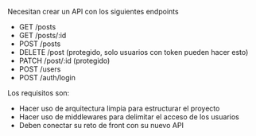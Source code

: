 Necesitan crear un API con los siguientes endpoints

- GET /posts
- GET /posts/:id
- POST /posts
- DELETE /post (protegido, solo usuarios con token pueden hacer esto)
- PATCH /post/:id (protegido)
- POST /users
- POST /auth/login

Los requisitos son:
- Hacer uso de arquitectura limpia para estructurar el proyecto
- Hacer uso de middlewares para delimitar el acceso de los usuarios
- Deben conectar su reto de front con su nuevo API
